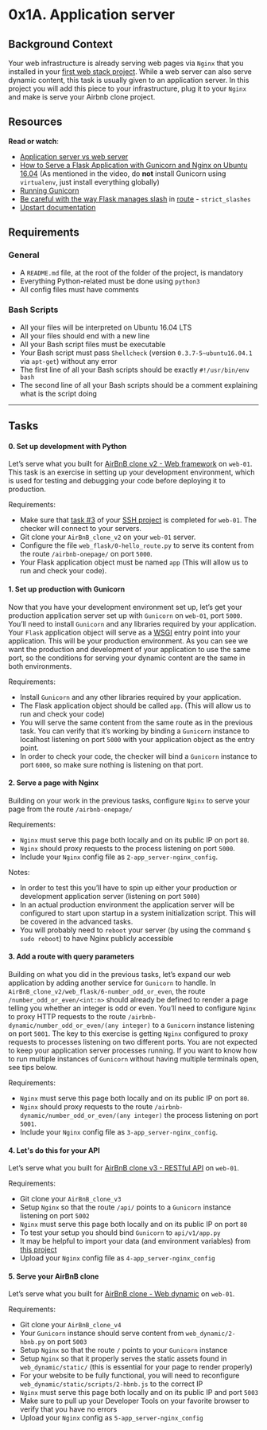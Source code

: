 <h1 class="gap">0x1A. Application server</h1>

<h2>Background Context</h2>
<p>Your web infrastructure is already serving web pages via <code>Nginx</code> that you installed in your <a href="https://intranet.hbtn.io/projects/266" title="first web stack project" target="_blank">first web stack project</a>. While a web server can also serve dynamic content, this task is usually given to an application server. In this project you will add this piece to your infrastructure, plug it to your <code>Nginx</code> and make is serve your Airbnb clone project.</p>

<h2>Resources</h2>

<p><strong>Read or watch</strong>:</p>

<ul>
<li><a href="/rltoken/RerpYBxsgrpIorHjbDgulw" title="Application server vs web server" target="_blank">Application server vs web server</a> </li>
<li><a href="/rltoken/uosy5QXdMbDPA1tFTR1eoA" title="How to Serve a Flask Application with Gunicorn and Nginx on Ubuntu 16.04" target="_blank">How to Serve a Flask Application with Gunicorn and Nginx on Ubuntu 16.04</a> (As mentioned in the video, do <strong>not</strong> install Gunicorn using <code>virtualenv</code>, just install everything globally)</li>
<li><a href="/rltoken/QTnnkj6vfQV9ovW_eYWWDQ" title="Running Gunicorn" target="_blank">Running Gunicorn</a> </li>
<li><a href="/rltoken/whE8do28ZiJJoJLyb1ACwA" title="Be careful with the way Flask manages slash" target="_blank">Be careful with the way Flask manages slash</a> in <a href="/rltoken/JLjrXD4MLS3rUkQr5QyxtA" title="route" target="_blank">route</a>  - <code>strict_slashes</code></li>
<li><a href="/rltoken/oQPs-o5UUcZkxOw5sNIM0g" title="Upstart documentation" target="_blank">Upstart documentation</a> </li>
</ul>

<h2>Requirements</h2>

<h3>General</h3>

<ul>
<li>A <code>README.md</code> file, at the root of the folder of the project, is mandatory</li>
<li>Everything Python-related must be done using <code>python3</code></li>
<li>All config files must have comments</li>
</ul>

<h3>Bash Scripts</h3>

<ul>
<li>All your files will be interpreted on Ubuntu 16.04 LTS</li>
<li>All your files should end with a new line</li>
<li>All your Bash script files must be executable</li>
<li>Your Bash script must pass <code>Shellcheck</code> (version <code>0.3.7-5~ubuntu16.04.1</code> via <code>apt-get</code>) without any error</li>
<li>The first line of all your Bash scripts should be exactly <code>#!/usr/bin/env bash</code></li>
<li>The second line of all your Bash scripts should be a comment explaining what is the script doing</li>
</ul>

<hr class="gap">
<h2 class="gap">Tasks</h2>

<h4 class="task">
    0. Set up development with Python
</h4>

<p>Let&rsquo;s serve what you built for <a href="https://intranet.hbtn.io/projects/290" title="AirBnB clone v2 - Web framework" target="_blank">AirBnB clone v2 - Web framework</a> on <code>web-01</code>. This task is an exercise in setting up your development environment, which is used for testing and debugging your code before deploying it to production.</p>

<p>Requirements:</p>

<ul>
<li>Make sure that <a href="https://intranet.hbtn.io/tasks/1372" title="task #3" target="_blank">task #3</a> of your <a href="https://intranet.hbtn.io/projects/244" title="SSH project" target="_blank">SSH project</a> is completed for <code>web-01</code>.  The checker will connect to your servers.</li>
<li>Git clone your <code>AirBnB_clone_v2</code> on your <code>web-01</code> server.</li>
<li>Configure the file <code>web_flask/0-hello_route.py</code> to serve its content from the route <code>/airbnb-onepage/</code> on port <code>5000</code>.</li>
<li>Your Flask application object must be named <code>app</code> (This will allow us to run and check your code).</li>
</ul>

<h4 class="task">
    1. Set up production with Gunicorn
</h4>
 <p>Now that you have your development environment set up, let&rsquo;s get your production application server set up with <code>Gunicorn</code> on <code>web-01</code>, port <code>5000</code>. You&rsquo;ll need to install <code>Gunicorn</code> and any libraries required by your application. Your <code>Flask</code> application object will serve as a <a href="https://www.fullstackpython.com/wsgi-servers.html" title="WSGI" target="_blank">WSGI</a> entry point into your application. This will be your production environment. As you can see we want the production and development of your application to use the same port, so the conditions for serving your dynamic content are the same in both environments.</p>

<p>Requirements:</p>

<ul>
<li>Install <code>Gunicorn</code> and any other libraries required by your application.</li>
<li>The Flask application object should be called <code>app</code>. (This will allow us to run and check your code)</li>
<li>You will serve the same content from the same route as in the previous task. You can verify that it&rsquo;s working by binding a <code>Gunicorn</code> instance to localhost listening on port <code>5000</code> with your application object as the entry point.</li>
<li>In order to check your code, the checker will bind a <code>Gunicorn</code> instance to port <code>6000</code>, so make sure nothing is listening on that port.</li>
</ul>


<h4 class="task">
    2. Serve a page with Nginx
</h4>
 <p>Building on your work in the previous tasks, configure <code>Nginx</code> to serve your page from the route <code>/airbnb-onepage/</code></p>

<p>Requirements:</p>

<ul>
<li><code>Nginx</code> must serve this page both locally and on its public IP on port <code>80</code>.</li>
<li><code>Nginx</code> should proxy requests to the process listening on port <code>5000</code>.</li>
<li>Include your <code>Nginx</code> config file as <code>2-app_server-nginx_config</code>.</li>
</ul>

<p>Notes:</p>

<ul>
<li>In order to test this you&rsquo;ll have to spin up either your production or development application server (listening on port <code>5000</code>)</li>
<li>In an actual production environment the application server will be configured to start upon startup in a system initialization script. This will be covered in the advanced tasks.</li>
<li>You will probably need to <code>reboot</code> your server (by using the command <code>$ sudo reboot</code>) to have Nginx publicly accessible</li>
</ul>

<h4 class="task">
    3. Add a route with query parameters
</h4>

  <p>Building on what you did in the previous tasks, let&rsquo;s expand our web application by adding another service for <code>Gunicorn</code> to handle. In <code>AirBnB_clone_v2/web_flask/6-number_odd_or_even</code>, the route <code>/number_odd_or_even/&lt;int:n&gt;</code> should already be defined to render a page telling you whether an integer is odd or even. You&rsquo;ll need to configure <code>Nginx</code> to proxy HTTP requests to the route <code>/airbnb-dynamic/number_odd_or_even/(any integer)</code> to a <code>Gunicorn</code> instance listening on port <code>5001</code>. The key to this exercise is getting <code>Nginx</code> configured to proxy requests to processes listening on two different ports. You are not expected to keep your application server processes running. If you want to know how to run multiple instances of <code>Gunicorn</code> without having multiple terminals open, see tips below.</p>

<p>Requirements:</p>

<ul>
<li><code>Nginx</code> must serve this page both locally and on its public IP on port <code>80</code>.</li>
<li><code>Nginx</code> should proxy requests to the route <code>/airbnb-dynamic/number_odd_or_even/(any integer)</code> the process listening on port <code>5001</code>.</li>
<li>Include your <code>Nginx</code> config file as <code>3-app_server-nginx_config</code>.</li>
</ul>

<h4 class="task">
    4. Let&#39;s do this for your API
</h4>
<p>Let&rsquo;s serve what you built for <a href="https://intranet.hbtn.io/projects/301" title="AirBnB clone v3 - RESTful API" target="_blank">AirBnB clone v3 - RESTful API</a> on <code>web-01</code>.</p>

<p>Requirements:</p>

<ul>
<li>Git clone your <code>AirBnB_clone_v3</code></li>
<li>Setup <code>Nginx</code> so that the route <code>/api/</code> points to a <code>Gunicorn</code> instance listening on port <code>5002</code></li>
<li><code>Nginx</code> must serve this page both locally and on its public IP on port <code>80</code></li>
<li>To test your setup you should bind <code>Gunicorn</code> to <code>api/v1/app.py</code></li>
<li>It may be helpful to import your data (and environment variables) from <a href="/rltoken/r3mnHZ7LoLJVF8JNxstDrQ" title="this project" target="_blank">this project</a></li>
<li>Upload your <code>Nginx</code> config file as <code>4-app_server-nginx_config</code></li>
</ul>

<h4 class="task">
    5. Serve your AirBnB clone
</h4>
 <p>Let&rsquo;s serve what you built for <a href="/rltoken/qOjECpMUaEXf4D0uoqHmQw" title="AirBnB clone - Web dynamic" target="_blank">AirBnB clone - Web dynamic</a> on <code>web-01</code>.</p>

<p>Requirements:</p>

<ul>
<li>Git clone your <code>AirBnB_clone_v4</code></li>
<li>Your <code>Gunicorn</code> instance should serve content from <code>web_dynamic/2-hbnb.py</code> on port <code>5003</code></li>
<li>Setup <code>Nginx</code> so that the route <code>/</code> points to your <code>Gunicorn</code> instance</li>
<li>Setup <code>Nginx</code> so that it properly serves the static assets found in <code>web_dynamic/static/</code> (this is essential for your page to render properly)</li>
<li>For your website to be fully functional, you will need to reconfigure <code>web_dynamic/static/scripts/2-hbnb.js</code> to the correct IP</li>
<li><code>Nginx</code> must serve this page both locally and on its public IP and port <code>5003</code></li>
<li>Make sure to pull up your Developer Tools on your favorite browser to verify that you have no errors</li>
<li>Upload your <code>Nginx</code> config  as <code>5-app_server-nginx_config</code></li>
</ul>

